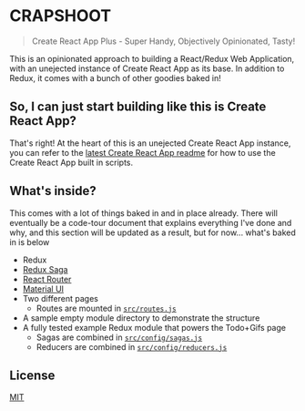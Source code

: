 # CRAPSHOOT

> Create React App Plus - Super Handy, Objectively Opinionated, Tasty!

This is an opinionated approach to building a React/Redux Web Application, with an unejected instance of Create React App as its base. In addition to Redux, it comes with a bunch of other goodies baked in!

## So, I can just start building like this is Create React App?

That's right! At the heart of this is an unejected Create React App instance, you can refer to the [latest Create React App readme](https://github.com/facebookincubator/create-react-app/blob/master/packages/react-scripts/template/README.md) for how to use the Create React App built in scripts.

## What's inside?

This comes with a lot of things baked in and in place already. There will eventually be a code-tour document that explains everything I've done and why, and this section will be updated as a result, but  for now... what's baked in is below

 - Redux
 - [Redux Saga](https://redux-saga.js.org/)
 - [React Router](https://reacttraining.com/react-router/)
 - [Material UI](http://www.material-ui.com/#/)
 - Two different pages
     - Routes are mounted in [`src/routes.js`](./src/routes.js)
 - A sample empty module directory to demonstrate the structure
 - A fully tested example Redux module that powers the Todo+Gifs page
     - Sagas are combined in [`src/config/sagas.js`](./src/config/sagas.js)
     - Reducers are combined in [`src/config/reducers.js`](./src/config/reducers.js)

## License

[MIT](./LICENSE)